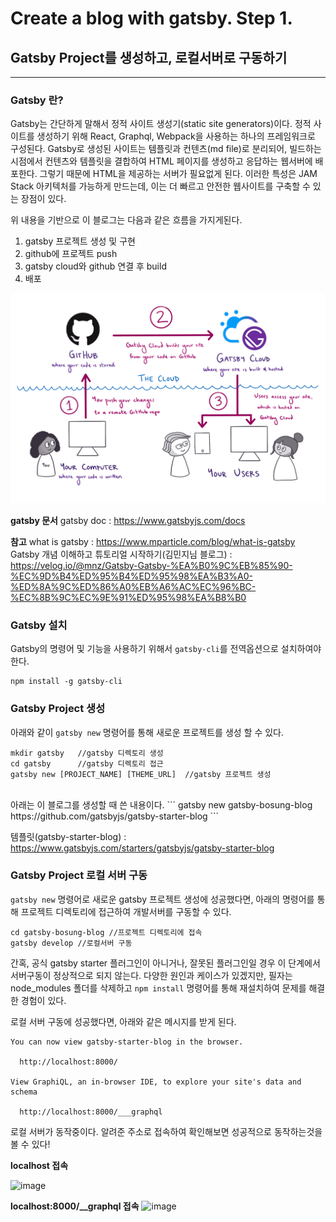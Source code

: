 # Create a blog with gatsby. Step 1.

## Gatsby Project를 생성하고, 로컬서버로 구동하기
---

### Gatsby 란?

Gatsby는 간단하게 말해서 정적 사이트 생성기(static site generators)이다. 정적 사이트를 생성하기 위해 React, Graphql, Webpack을 사용하는 하나의 프레임워크로 구성된다.
Gatsby로 생성된 사이트는 템플릿과 컨텐츠(md file)로 분리되어, 빌드하는 시점에서 컨텐츠와 템플릿을 결합하여 HTML 페이지를 생성하고 응답하는 웹서버에 배포한다. 그렇기 때문에 HTML을 제공하는 서버가 필요없게 된다. 이러한 특성은 JAM Stack 아키텍처를 가능하게 만드는데, 이는 더 빠르고 안전한 웹사이트를 구축할 수 있는 장점이 있다.

위 내용을 기반으로 이 블로그는 다음과 같은 흐름을 가지게된다.
1. gatsby 프로젝트 생성 및 구현
2. github에 프로젝트 push
3. gatsby cloud와 github 연결 후 build
4. 배포


![deployment-workflow](./gatsby-deployment-workflow.png)

**gatsby 문서**
gatsby doc : https://www.gatsbyjs.com/docs

**참고**
what is gatsby : https://www.mparticle.com/blog/what-is-gatsby
Gatsby 개념 이해하고 튜토리얼 시작하기(김민지님 블로그) : https://velog.io/@mnz/Gatsby-Gatsby-%EA%B0%9C%EB%85%90-%EC%9D%B4%ED%95%B4%ED%95%98%EA%B3%A0-%ED%8A%9C%ED%86%A0%EB%A6%AC%EC%96%BC-%EC%8B%9C%EC%9E%91%ED%95%98%EA%B8%B0

### Gatsby 설치
Gatsby의 명령어 및 기능을 사용하기 위해서 `gatsby-cli`를 전역옵션으로 설치하여야 한다.
```
npm install -g gatsby-cli
```

### Gatsby Project 생성


아래와 같이 `gatsby new` 명령어를 통해 새로운 프로젝트를 생성 할 수 있다.
```
mkdir gatsby   //gatsby 디렉토리 생성
cd gatsby      //gatsby 디렉토리 접근
gatsby new [PROJECT_NAME] [THEME_URL]  //gatsby 프로젝트 생성
```
<br>
아래는 이 블로그를 생성할 때 쓴 내용이다.
```
gatsby new gatsby-bosung-blog https://github.com/gatsbyjs/gatsby-starter-blog
```

템플릿(gatsby-starter-blog) :
https://www.gatsbyjs.com/starters/gatsbyjs/gatsby-starter-blog


### Gatsby Project 로컬 서버 구동

`gatsby new` 명령어로 새로운 gatsby 프로젝트 생성에 성공했다면, 아래의 명령어를 통해 프로젝트 디렉토리에 접근하여 개발서버를 구동할 수 있다.


```
cd gatsby-bosung-blog //프로젝트 디렉토리에 접속
gatsby develop //로컬서버 구동
```
간혹, 공식 gatsby starter 플러그인이 아니거나, 잘못된 플러그인일 경우 이 단계에서 서버구동이 정상적으로 되지 않는다. 다양한 원인과 케이스가 있겠지만, 필자는 node_modules 폴더를 삭제하고 `npm install` 명령어를 통해 재설치하여 문제를 해결한 경험이 있다.

로컬 서버 구동에 성공했다면, 아래와 같은 메시지를 받게 된다.



```
You can now view gatsby-starter-blog in the browser.
⠀
  http://localhost:8000/
⠀
View GraphiQL, an in-browser IDE, to explore your site's data and schema
⠀
  http://localhost:8000/___graphql
```

로컬 서버가 동작중이다. 알려준 주소로 접속하여 확인해보면 성공적으로 동작하는것을 볼 수 있다!

**localhost 접속**

![image](https://user-images.githubusercontent.com/34260967/147789753-a93ebee4-f89e-41dd-8d4e-9ae99a1ce775.png)

**localhost:8000/__graphql 접속**
![image](https://user-images.githubusercontent.com/34260967/147790319-a44e7b6b-ef24-425c-a321-2a88f246817a.png)

